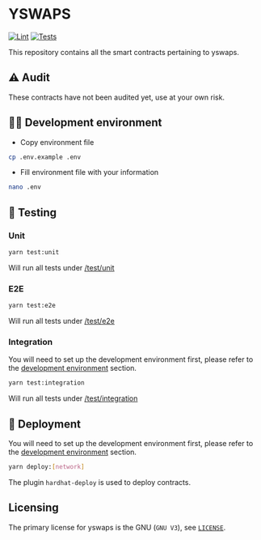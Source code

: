# YSWAPS

[![Lint](https://github.com/yearn/hardhat-monorepo/actions/workflows/lint.yml/badge.svg)](https://github.com/yearn/hardhat-monorepo/actions/workflows/lint.yml)
[![Tests](https://github.com/yearn/hardhat-monorepo/actions/workflows/tests.yml/badge.svg)](https://github.com/yearn/hardhat-monorepo/actions/workflows/tests.yml)

This repository contains all the smart contracts pertaining to yswaps.

## ⚠️ Audit

These contracts have not been audited yet, use at your own risk.

## 👨‍💻 Development environment

- Copy environment file

```bash
cp .env.example .env
```

- Fill environment file with your information

```bash
nano .env
```

## 🧪 Testing

### Unit

```bash
yarn test:unit
```

Will run all tests under [/test/unit](./test/unit)

### E2E

```bash
yarn test:e2e
```

Will run all tests under [/test/e2e](./test/e2e)

### Integration

You will need to set up the development environment first, please refer to the [development environment](#-development-environment) section.

```bash
yarn test:integration
```

Will run all tests under [/test/integration](./test/integration)

## 🚢 Deployment

You will need to set up the development environment first, please refer to the [development environment](#-development-environment) section.

```bash
yarn deploy:[network]
```

The plugin `hardhat-deploy` is used to deploy contracts.

## Licensing

The primary license for yswaps is the GNU (`GNU V3`), see [`LICENSE`](./LICENSE).
